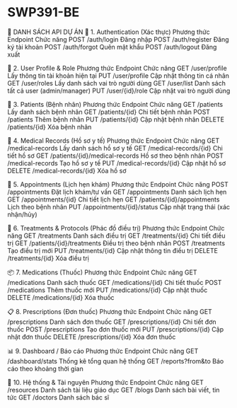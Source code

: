 # SWP391-BE
📄 DANH SÁCH API DỰ ÁN
🔐 1. Authentication (Xác thực)
Phương thức	Endpoint	Chức năng
POST	/auth/login	Đăng nhập
POST	/auth/register	Đăng ký tài khoản
POST	/auth/forgot	Quên mật khẩu
POST	/auth/logout	Đăng xuất

👤 2. User Profile & Role
Phương thức	Endpoint	Chức năng
GET	/user/profile	Lấy thông tin tài khoản hiện tại
PUT	/user/profile	Cập nhật thông tin cá nhân
GET	/user/roles	Lấy danh sách vai trò người dùng
GET	/user/list	Danh sách tất cả user (admin/manager)
PUT	/user/{id}/role	Cập nhật vai trò người dùng

🧍 3. Patients (Bệnh nhân)
Phương thức	Endpoint	Chức năng
GET	/patients	Lấy danh sách bệnh nhân
GET	/patients/{id}	Chi tiết bệnh nhân
POST	/patients	Thêm bệnh nhân
PUT	/patients/{id}	Cập nhật bệnh nhân
DELETE	/patients/{id}	Xóa bệnh nhân

📝 4. Medical Records (Hồ sơ y tế)
Phương thức	Endpoint	Chức năng
GET	/medical-records	Lấy danh sách hồ sơ y tế
GET	/medical-records/{id}	Chi tiết hồ sơ
GET	/patients/{id}/medical-records	Hồ sơ theo bệnh nhân
POST	/medical-records	Tạo hồ sơ y tế
PUT	/medical-records/{id}	Cập nhật hồ sơ
DELETE	/medical-records/{id}	Xóa hồ sơ

📅 5. Appointments (Lịch hẹn khám)
Phương thức	Endpoint	Chức năng
POST	/appointments	Đặt lịch khám/tư vấn
GET	/appointments	Danh sách lịch hẹn
GET	/appointments/{id}	Chi tiết lịch hẹn
GET	/patients/{id}/appointments	Lịch theo bệnh nhân
PUT	/appointments/{id}/status	Cập nhật trạng thái (xác nhận/hủy)

💊 6. Treatments & Protocols (Phác đồ điều trị)
Phương thức	Endpoint	Chức năng
GET	/treatments	Danh sách điều trị
GET	/treatments/{id}	Chi tiết điều trị
GET	/patients/{id}/treatments	Điều trị theo bệnh nhân
POST	/treatments	Tạo điều trị mới
PUT	/treatments/{id}	Cập nhật thông tin điều trị
DELETE	/treatments/{id}	Xóa điều trị

📦 7. Medications (Thuốc)
Phương thức	Endpoint	Chức năng
GET	/medications	Danh sách thuốc
GET	/medications/{id}	Chi tiết thuốc
POST	/medications	Thêm thuốc mới
PUT	/medications/{id}	Cập nhật thuốc
DELETE	/medications/{id}	Xóa thuốc

📋 8. Prescriptions (Đơn thuốc)
Phương thức	Endpoint	Chức năng
GET	/prescriptions	Danh sách đơn thuốc
GET	/prescriptions/{id}	Chi tiết đơn thuốc
POST	/prescriptions	Tạo đơn thuốc mới
PUT	/prescriptions/{id}	Cập nhật đơn thuốc
DELETE	/prescriptions/{id}	Xóa đơn thuốc

📊 9. Dashboard / Báo cáo
Phương thức	Endpoint	Chức năng
GET	/dashboard/stats	Thống kê tổng quan hệ thống
GET	/reports?from&to	Báo cáo theo khoảng thời gian

🏥 10. Hệ thống & Tài nguyên
Phương thức	Endpoint	Chức năng
GET	/resources	Danh sách tài liệu giáo dục
GET	/blogs	Danh sách bài viết, tin tức
GET	/doctors	Danh sách bác sĩ
